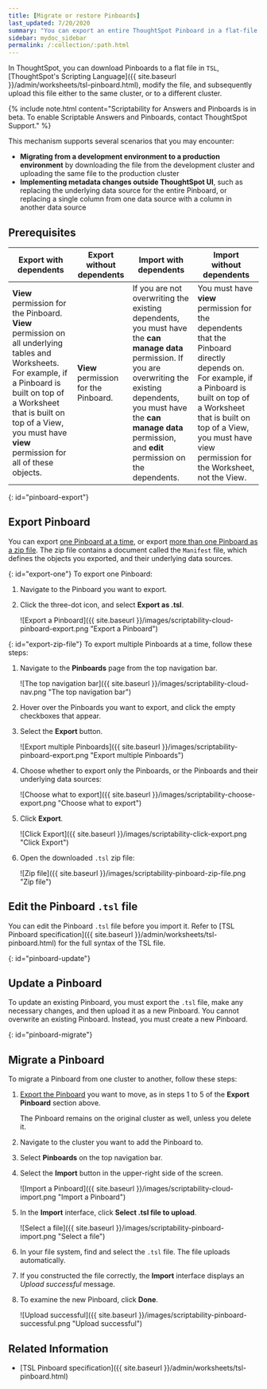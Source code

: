 ```yaml
---
title: [Migrate or restore Pinboards]
last_updated: 7/20/2020
summary: "You can export an entire ThoughtSpot Pinboard in a flat-file format. After optional modification, you can migrate it to a different cluster, or restore it to the same cluster."
sidebar: mydoc_sidebar
permalink: /:collection/:path.html
---
```


In ThoughtSpot, you can download Pinboards to a flat file in `TSL`, [ThoughtSpot's Scripting Language]({{ site.baseurl }}/admin/worksheets/tsl-pinboard.html), modify the file, and subsequently upload this file either to the same cluster, or to a different cluster.

{% include note.html content="Scriptability for Answers and Pinboards is in beta. To enable Scriptable Answers and Pinboards, contact ThoughtSpot Support." %}

This mechanism supports several scenarios that you may encounter:

- <strong>Migrating from a development environment to a production environment</strong> by downloading the file from the development cluster and uploading the same file to the production cluster
- <strong>Implementing metadata changes outside ThoughtSpot UI</strong>, such as replacing the underlying data source for the entire Pinboard, or replacing a single column from one data source with a column in another data source

## Prerequisites

| Export with dependents | Export without dependents | Import with dependents | Import without dependents |
| --- | --- | --- | --- |
| **View** permission for the Pinboard. **View** permission on all underlying tables and Worksheets. For example, if a Pinboard is built on top of a Worksheet that is built on top of a View, you must have **view** permission for all of these objects. | **View** permission for the Pinboard. | If you are not overwriting the existing dependents, you must have the **can manage data** permission. If you are overwriting the existing dependents, you must have the **can manage data** permission, and **edit** permission on the dependents. | You must have **view** permission for the dependents that the Pinboard directly depends on. For example, if a Pinboard is built on top of a Worksheet that is built on top of a View, you must have view permission for the Worksheet, not the View. |

{: id="pinboard-export"}
## Export Pinboard
You can export [one Pinboard at a time](#export-one), or export [more than one Pinboard as a zip file](#export-zip-file). The zip file contains a document called the `Manifest` file, which defines the objects you exported, and their underlying data sources.

{: id="export-one"}
To export one Pinboard:

1. Navigate to the Pinboard you want to export.

2. Click the three-dot icon, and select **Export as .tsl**.

    ![Export a Pinboard]({{ site.baseurl }}/images/scriptability-cloud-pinboard-export.png "Export a Pinboard")

{: id="export-zip-file"}
To export multiple Pinboards at a time, follow these steps:

1. Navigate to the **Pinboards** page from the top navigation bar.

    ![The top navigation bar]({{ site.baseurl }}/images/scriptability-cloud-nav.png "The top navigation bar")

2. Hover over the Pinboards you want to export, and click the empty checkboxes that appear.

3. Select the **Export** button.

    ![Export multiple Pinboards]({{ site.baseurl }}/images/scriptability-pinboard-export.png "Export multiple Pinboards")

4. Choose whether to export only the Pinboards, or the Pinboards and their underlying data sources:

    ![Choose what to export]({{ site.baseurl }}/images/scriptability-choose-export.png "Choose what to export")

5. Click **Export**.

    ![Click Export]({{ site.baseurl }}/images/scriptability-click-export.png "Click Export")

4. Open the downloaded `.tsl` zip file:

    ![Zip file]({{ site.baseurl }}/images/scriptability-pinboard-zip-file.png "Zip file")

## Edit the Pinboard `.tsl` file
You can edit the Pinboard `.tsl` file before you import it. Refer to [TSL Pinboard specification]({{ site.baseurl }}/admin/worksheets/tsl-pinboard.html) for the full syntax of the TSL file.

{: id="pinboard-update"}
## Update a Pinboard
To update an existing Pinboard, you must export the `.tsl` file, make any necessary changes, and then upload it as a new Pinboard. You cannot overwrite an existing Pinboard. Instead, you must create a new Pinboard.

{: id="pinboard-migrate"}
## Migrate a Pinboard
To migrate a Pinboard from one cluster to another, follow these steps:

1. [Export the Pinboard](#pinboard-export) you want to move, as in steps 1 to 5 of the **Export Pinboard** section above.

    The Pinboard remains on the original cluster as well, unless you delete it.

2. Navigate to the cluster you want to add the Pinboard to.

3. Select **Pinboards** on the top navigation bar.

4. Select the **Import** button in the upper-right side of the screen.   

    ![Import a Pinboard]({{ site.baseurl }}/images/scriptability-cloud-import.png "Import a Pinboard")

6. In the **Import** interface, click **Select .tsl file to upload**.

    ![Select a file]({{ site.baseurl }}/images/scriptability-pinboard-import.png "Select a file")

6. In your file system, find and select the `.tsl` file. The file uploads automatically.

8. If you constructed the file correctly, the **Import** interface displays an *Upload successful* message.

9. To examine the new Pinboard, click **Done**.

   ![Upload successful]({{ site.baseurl }}/images/scriptability-pinboard-successful.png "Upload successful")

## Related Information
- [TSL Pinboard specification]({{ site.baseurl }}/admin/worksheets/tsl-pinboard.html)
